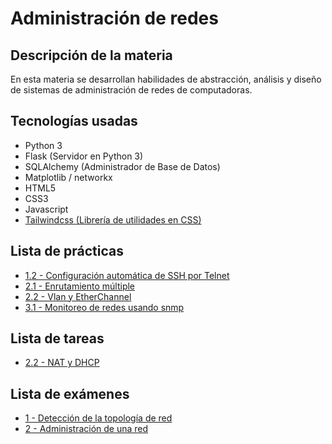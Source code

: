 # Administración de redes
## Descripción de la materia

En esta materia se desarrollan habilidades de abstracción, análisis y diseño de sistemas de administración de redes de computadoras.

## Tecnologías usadas

- Python 3
- Flask (Servidor en Python 3)
- SQLAlchemy (Administrador de Base de Datos)
- Matplotlib / networkx
- HTML5
- CSS3
- Javascript
- [Tailwindcss (Librería de utilidades en CSS)](https://tailwindcss.com/)

## Lista de prácticas

- [1.2 - Configuración automática de SSH por Telnet](https://github.com/JoelHernandez343/networking-administration/tree/main/practices/practice_1.2)
- [2.1 - Enrutamiento múltiple](https://github.com/JoelHernandez343/networking-administration/tree/main/practices/practice_2.1)
- [2.2 - Vlan y EtherChannel](https://github.com/JoelHernandez343/networking-administration/tree/main/practices/practice_2.2)
- [3.1 - Monitoreo de redes usando snmp](https://github.com/JoelHernandez343/networking-administration/tree/main/practices/practice_3.1)

## Lista de tareas

- [2.2 - NAT y DHCP](https://github.com/JoelHernandez343/networking-administration/tree/main/homeworks/Tarea2.2.pdf)

## Lista de exámenes

- [1 - Detección de la topología de red](https://github.com/JoelHernandez343/networking-administration/tree/main/exams/first)
- [2 - Administración de una red](https://github.com/JoelHernandez343/networking-administration/tree/main/exams/second)
